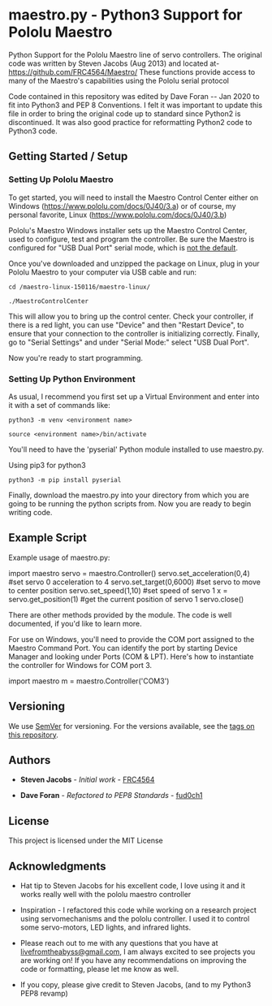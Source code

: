 # maestro.py - Python3 Support for Pololu Maestro

Python Support for the Pololu Maestro line of servo controllers. The original 
code was written by Steven Jacobs (Aug 2013) and located at- https://github.com/FRC4564/Maestro/
These functions provide access to many of the Maestro's capabilities using the
Pololu serial protocol


Code contained in this repository was edited by Dave Foran -- Jan 2020 to fit 
into Python3 and PEP 8 Conventions. I felt it was important to update this file 
in order to bring the original code up to standard since Python2 is discontinued. 
It was also good practice for reformatting Python2 code to Python3 code.

## Getting Started / Setup

### Setting Up Pololu Maestro

To get started, you will need to install the Maestro Control Center either on Windows (https://www.pololu.com/docs/0J40/3.a) or of course, my personal favorite, Linux (https://www.pololu.com/docs/0J40/3.b)

Pololu's Maestro Windows installer sets up the Maestro Control Center, used to configure, test and program the controller.  Be sure the Maestro is configured for "USB Dual Port" serial mode, which is [not the default](https://www.pololu.com/docs/0J40/3.c).

Once you've downloaded and unzipped the package on Linux, plug in your Pololu Maestro
to your computer via USB cable and run:

    cd /maestro-linux-150116/maestro-linux/

    ./MaestroControlCenter

This will allow you to bring up the control center. Check your controller, if there is a red light, you can use "Device" and then "Restart Device", to ensure that your connection to the controller is initializing correctly. Finally, go to "Serial Settings" and under "Serial Mode:" select "USB Dual Port".

Now you're ready to start programming.
 
 ### Setting Up Python Environment

As usual, I recommend you first set up a Virtual Environment and enter into it with a set of commands like:

    python3 -m venv <environment name>

    source <environment name>/bin/activate

You'll need to have the 'pyserial' Python module installed to use maestro.py.

Using pip3 for python3

    python3 -m pip install pyserial

Finally, download the maestro.py into your directory from which you are going to be running the python scripts from. Now you are ready to begin writing code.

## Example Script

Example usage of maestro.py:

import maestro
servo = maestro.Controller()
servo.set_acceleration(0,4)      #set servo 0 acceleration to 4
servo.set_target(0,6000)  #set servo to move to center position
servo.set_speed(1,10)     #set speed of servo 1
x = servo.get_position(1) #get the current position of servo 1
servo.close()

There are other methods provided by the module. The code is well documented, if you'd like to learn more. 

For use on Windows, you'll need to provide the COM port assigned to the Maestro Command Port. You can identify the port by starting Device Manager and looking under Ports (COM & LPT). Here's how to instantiate the controller for Windows for COM port 3.

import maestro
m = maestro.Controller('COM3')

## Versioning

We use [SemVer](http://semver.org/) for versioning. For the versions available, see the [tags on this repository](https://github.com/your/project/tags). 

## Authors

* **Steven Jacobs** - *Initial work* - [FRC4564](https://github.com/FRC4564)

* **Dave Foran** - *Refactored to PEP8 Standards* - [fud0ch1](https://github.com/fud0ch1)

## License

This project is licensed under the MIT License

## Acknowledgments

* Hat tip to Steven Jacobs for his excellent code, I love using it and it works really well with the pololu maestro controller

* Inspiration - I refactored this code while working on a research project using servomechanisms and the pololu controller. I used it to control some servo-motors, LED lights, and infrared lights.

* Please reach out to me with any questions that you have at livefromtheabyss@gmail.com, I am always excited to see projects you are working on! If you have any recommendations on improving the code or formatting, please let me know as well.

* If you copy, please give credit to Steven Jacobs, (and to my Python3 PEP8 revamp)
